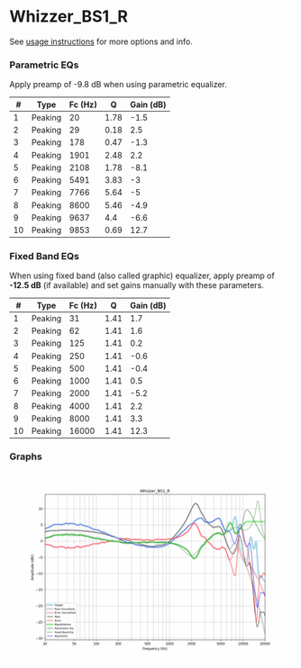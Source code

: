 # Whizzer_BS1_R
See [usage instructions](https://github.com/jaakkopasanen/AutoEq#usage) for more options and info.

### Parametric EQs
Apply preamp of -9.8 dB when using parametric equalizer.

|   # | Type    |   Fc (Hz) |    Q |   Gain (dB) |
|-----|---------|-----------|------|-------------|
|   1 | Peaking |        20 | 1.78 |        -1.5 |
|   2 | Peaking |        29 | 0.18 |         2.5 |
|   3 | Peaking |       178 | 0.47 |        -1.3 |
|   4 | Peaking |      1901 | 2.48 |         2.2 |
|   5 | Peaking |      2108 | 1.78 |        -8.1 |
|   6 | Peaking |      5491 | 3.83 |        -3   |
|   7 | Peaking |      7766 | 5.64 |        -5   |
|   8 | Peaking |      8600 | 5.46 |        -4.9 |
|   9 | Peaking |      9637 | 4.4  |        -6.6 |
|  10 | Peaking |      9853 | 0.69 |        12.7 |

### Fixed Band EQs
When using fixed band (also called graphic) equalizer, apply preamp of **-12.5 dB** (if available) and set gains manually with these parameters.

|   # | Type    |   Fc (Hz) |    Q |   Gain (dB) |
|-----|---------|-----------|------|-------------|
|   1 | Peaking |        31 | 1.41 |         1.7 |
|   2 | Peaking |        62 | 1.41 |         1.6 |
|   3 | Peaking |       125 | 1.41 |         0.2 |
|   4 | Peaking |       250 | 1.41 |        -0.6 |
|   5 | Peaking |       500 | 1.41 |        -0.4 |
|   6 | Peaking |      1000 | 1.41 |         0.5 |
|   7 | Peaking |      2000 | 1.41 |        -5.2 |
|   8 | Peaking |      4000 | 1.41 |         2.2 |
|   9 | Peaking |      8000 | 1.41 |         3.3 |
|  10 | Peaking |     16000 | 1.41 |        12.3 |

### Graphs
![](./Whizzer_BS1_R.png)
